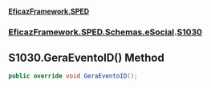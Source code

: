 #### [EficazFramework.SPED](EficazFrameworkSPED.md 'EficazFramework SPED')
### [EficazFramework.SPED.Schemas.eSocial](EficazFramework.SPED.Schemas.eSocial.md 'EficazFramework.SPED.Schemas.eSocial').[S1030](EficazFramework.SPED.Schemas.eSocial/S1030.md 'EficazFramework.SPED.Schemas.eSocial.S1030')

## S1030.GeraEventoID() Method

```csharp
public override void GeraEventoID();
```